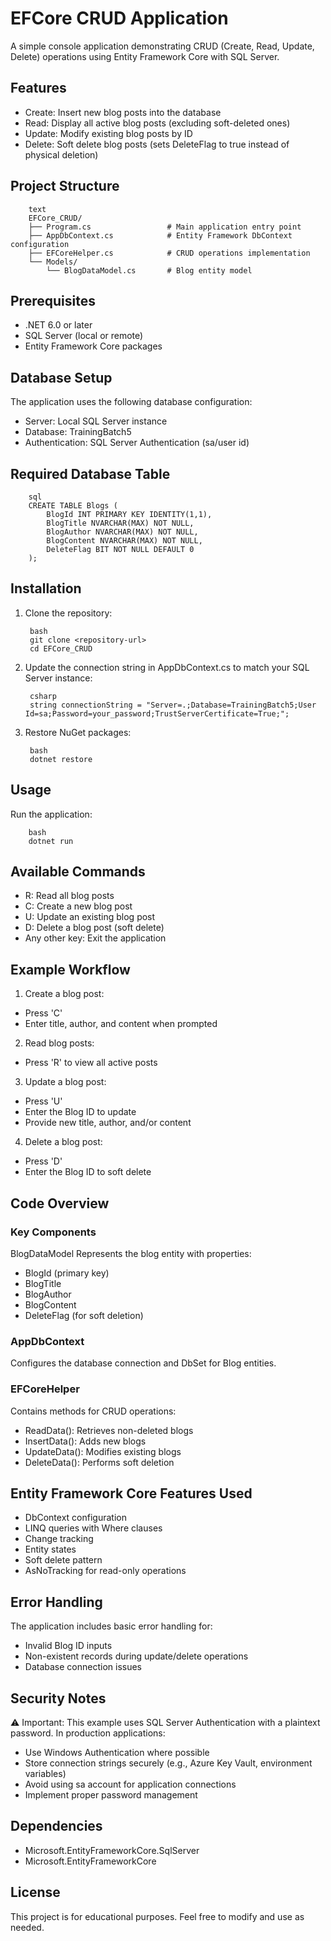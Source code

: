 # EFCore CRUD Application
A simple console application demonstrating CRUD (Create, Read, Update, Delete) operations using Entity Framework Core with SQL Server.

## Features
* Create: Insert new blog posts into the database
* Read: Display all active blog posts (excluding soft-deleted ones)
* Update: Modify existing blog posts by ID
* Delete: Soft delete blog posts (sets DeleteFlag to true instead of physical deletion)

## Project Structure
        text
        EFCore_CRUD/
        ├── Program.cs                 # Main application entry point
        ├── AppDbContext.cs            # Entity Framework DbContext configuration
        ├── EFCoreHelper.cs            # CRUD operations implementation
        └── Models/
            └── BlogDataModel.cs       # Blog entity model

## Prerequisites
* .NET 6.0 or later
* SQL Server (local or remote)
* Entity Framework Core packages

## Database Setup
The application uses the following database configuration:
* Server: Local SQL Server instance
* Database: TrainingBatch5
* Authentication: SQL Server Authentication (sa/user id)

## Required Database Table
        sql
        CREATE TABLE Blogs (
            BlogId INT PRIMARY KEY IDENTITY(1,1),
            BlogTitle NVARCHAR(MAX) NOT NULL,
            BlogAuthor NVARCHAR(MAX) NOT NULL,
            BlogContent NVARCHAR(MAX) NOT NULL,
            DeleteFlag BIT NOT NULL DEFAULT 0
        );

## Installation
1. Clone the repository:

        bash
        git clone <repository-url>
        cd EFCore_CRUD

2. Update the connection string in AppDbContext.cs to match your SQL Server instance:

        csharp
        string connectionString = "Server=.;Database=TrainingBatch5;User Id=sa;Password=your_password;TrustServerCertificate=True;";

3. Restore NuGet packages:

        bash
        dotnet restore

## Usage
Run the application:

        bash
        dotnet run

## Available Commands
* R: Read all blog posts
* C: Create a new blog post
* U: Update an existing blog post
* D: Delete a blog post (soft delete)
* Any other key: Exit the application

## Example Workflow
1. Create a blog post:
  * Press 'C'
  * Enter title, author, and content when prompted
2. Read blog posts:
  * Press 'R' to view all active posts
3. Update a blog post:
  * Press 'U'
  * Enter the Blog ID to update
  * Provide new title, author, and/or content
4. Delete a blog post:
  * Press 'D'
  * Enter the Blog ID to soft delete

## Code Overview
### Key Components
BlogDataModel
Represents the blog entity with properties:
* BlogId (primary key)
* BlogTitle
* BlogAuthor
* BlogContent
* DeleteFlag (for soft deletion)

### AppDbContext
Configures the database connection and DbSet for Blog entities.

### EFCoreHelper
Contains methods for CRUD operations:
* ReadData(): Retrieves non-deleted blogs
* InsertData(): Adds new blogs
* UpdateData(): Modifies existing blogs
* DeleteData(): Performs soft deletion

## Entity Framework Core Features Used
* DbContext configuration
* LINQ queries with Where clauses
* Change tracking
* Entity states
* Soft delete pattern
* AsNoTracking for read-only operations

## Error Handling
The application includes basic error handling for:
* Invalid Blog ID inputs
* Non-existent records during update/delete operations
* Database connection issues

## Security Notes
⚠️ Important: This example uses SQL Server Authentication with a plaintext password. In production applications:
* Use Windows Authentication where possible
* Store connection strings securely (e.g., Azure Key Vault, environment variables)
* Avoid using sa account for application connections
* Implement proper password management

## Dependencies
* Microsoft.EntityFrameworkCore.SqlServer
* Microsoft.EntityFrameworkCore

## License
This project is for educational purposes. Feel free to modify and use as needed.

